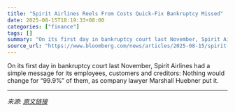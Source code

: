 ```yaml
---
title: "Spirit Airlines Reels From Costs Quick-Fix Bankruptcy Missed"
date: 2025-08-15T18:19:33+08:00
categories: ["finance"]
tags: []
summary: "On its first day in bankruptcy court last November, Spirit Airlines had a simple message for its employees, customers and creditors: Nothing would change for “99.9%” of them, as company lawyer Marshal"
source_url: "https://www.bloomberg.com/news/articles/2025-08-15/spirit-airlines-ailing-from-costs-missed-in-quick-fix-bankruptcy"
---
```


On its first day in bankruptcy court last November, Spirit Airlines had a simple message for its employees, customers and creditors: Nothing would change for “99.9%” of them, as company lawyer Marshall Huebner put it.

---

*来源: [原文链接](https://www.bloomberg.com/news/articles/2025-08-15/spirit-airlines-ailing-from-costs-missed-in-quick-fix-bankruptcy)*
